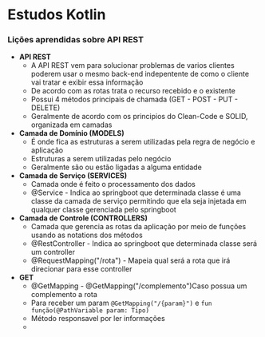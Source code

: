 # Estudos Kotlin

### Lições aprendidas sobre API REST

- **API REST**
    - A API REST vem para solucionar problemas de varios clientes poderem usar o mesmo back-end indepentente de como o
      cliente vai tratar e exibir essa informação
    - De acordo com as rotas trata o recurso recebido e o existente
    - Possui 4 métodos principais de chamada (GET - POST - PUT - DELETE)
    - Geralmente de acordo com os principios do Clean-Code e SOLID, organizada em camadas
- **Camada de Domínio (MODELS)**
    - É onde fica as estruturas a serem utilizadas pela regra de negócio e aplicação
    - Estruturas a serem utilizadas pelo negócio
    - Geralmente são ou estão ligadas a alguma entidade
- **Camada de Serviço (SERVICES)**
    - Camada onde é feito o processamento dos dados
    - @Service - Indica ao springboot que determinada classe é uma classe da camada de serviço permitindo que ela seja
      injetada em qualquer classe gerenciada pelo springboot
- **Camada de Controle (CONTROLLERS)**
    - Camada que gerencia as rotas da aplicação por meio de funções usando as notations dos métodos
    - @RestController - Indica ao springboot que determinada classe será um controller
    - @RequestMapping("/rota") - Mapeia qual será a rota que irá direcionar para esse controller
- **GET**
    - @GetMapping - @GetMapping("/complemento")Caso possua um complemento a rota
    - Para receber um param `@GetMapping("/{param}")` e `fun função(@PathVariable param: Tipo)`
    - Método responsavel por ler informações
    - 
